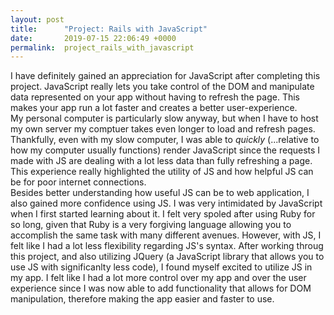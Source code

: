 ```yaml
---
layout: post
title:      "Project: Rails with JavaScript"
date:       2019-07-15 22:06:49 +0000
permalink:  project_rails_with_javascript
---
```



I have definitely gained an appreciation for JavaScript after completing this project.  JavaScript really lets you take control of the DOM and manipulate data represented on your app without having to refresh the page.  This makes your app run a lot faster and creates a better user-experience.  
My personal computer is particularly slow anyway, but when I have to host my own server my comptuer takes even longer to load and refresh pages.  Thankfully, even with my slow computer, I was able to *quickly* (...relative to how my computer usually functions) render JavaScript since the requests I made with JS are dealing with a lot less data than fully refreshing a page. This experience really highlighted the utility of JS and how helpful JS can be for poor internet connections.  
Besides better understanding how useful JS can be to web application, I also gained more confidence using JS.  I was very intimidated by JavaScript when I first started learning about it.  I felt very spoled after using Ruby for so long, given that Ruby is a very forgiving language allowing you to accomplish the same task with many different avenues. However, with JS, I felt like I had a lot less flexibility regarding JS's syntax.  After working throug this project, and also utilizing JQuery (a JavaScript library that allows you to use JS with significanlty less code), I found myself excited to utilize JS in my app.  I felt like I had a lot more control over my app and over the user experience since I was now able to add functionality that allows for DOM manipulation, therefore making the app easier and faster to use.  

